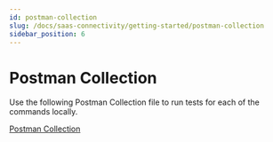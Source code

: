 ```yaml
---
id: postman-collection
slug: /docs/saas-connectivity/getting-started/postman-collection
sidebar_position: 6
---
```

# Postman Collection

Use the following Postman Collection file to run tests for each of the commands locally. 

[Postman Collection](../../../files/SaaS_Connectivity.postman_collection)